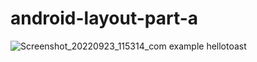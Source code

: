 # android-layout-part-a

![Screenshot_20220923_115314_com example hellotoast](https://user-images.githubusercontent.com/91645527/191894494-b2a260a4-40e8-4b00-b596-e984416ab1b5.jpg)
